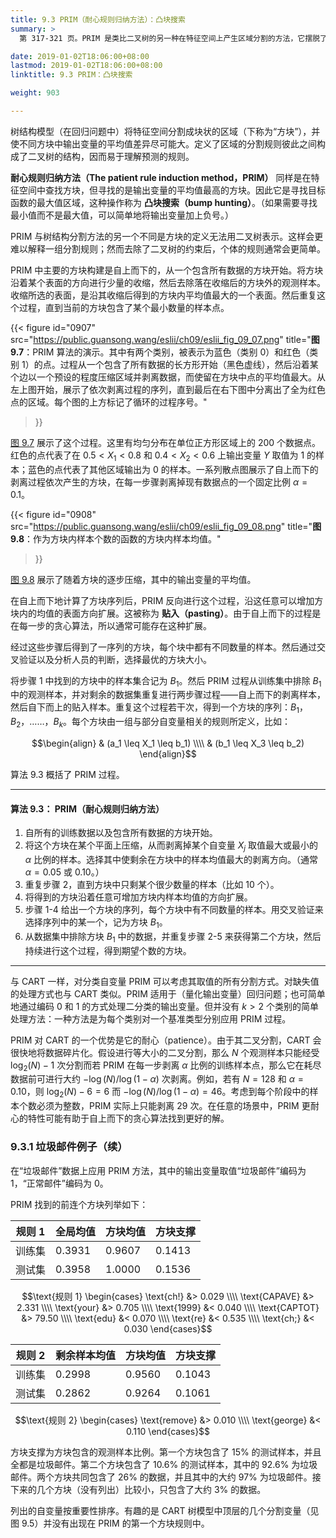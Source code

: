 ```yaml
---
title: 9.3 PRIM（耐心规则归纳方法）：凸块搜索
summary: >
  第 317-321 页。PRIM 是类比二叉树的另一种在特征空间上产生区域分割的方法，它摆脱了二叉树结构的约束，并且在分割中更有“耐心”，因此可能会得到更好的分割。

date: 2019-01-02T18:06:00+08:00
lastmod: 2019-01-02T18:06:00+08:00
linktitle: 9.3 PRIM：凸块搜索

weight: 903

---
```


树结构模型（在回归问题中）将特征空间分割成块状的区域（下称为“方块”），并使不同方块中输出变量的平均值差异尽可能大。定义了区域的分割规则彼此之间构成了二叉树的结构，因而易于理解预测的规则。

**耐心规则归纳方法（The patient rule induction method，PRIM）** 同样是在特征空间中查找方块，但寻找的是输出变量的平均值最高的方块。因此它是寻找目标函数的最大值区域，这种操作称为 **凸块搜索（bump hunting）**。（如果需要寻找最小值而不是最大值，可以简单地将输出变量加上负号。）

PRIM 与树结构分割方法的另一个不同是方块的定义无法用二叉树表示。这样会更难以解释一组分割规则；然而去除了二叉树的约束后，个体的规则通常会更简单。

PRIM 中主要的方块构建是自上而下的，从一个包含所有数据的方块开始。将方块沿着某个表面的方向进行少量的收缩，然后去除落在收缩后的方块外的观测样本。收缩所选的表面，是沿其收缩后得到的方块内平均值最大的一个表面。然后重复这个过程，直到当前的方块包含了某个最小数量的样本点。

{{< figure
  id="0907"
  src="https://public.guansong.wang/eslii/ch09/eslii_fig_09_07.png"
  title="**图 9.7**：PRIM 算法的演示。其中有两个类别，被表示为蓝色（类别 0）和红色（类别 1）的点。过程从一个包含了所有数据的长方形开始（黑色虚线），然后沿着某个边以一个预设的程度压缩区域并剥离数据，而使留在方块中点的平均值最大。从左上图开始，展示了依次剥离过程的序列，直到最后在右下图中分离出了全为红色点的区域。每个图的上方标记了循环的过程序号。"
>}}

[图 9.7](#figure-f0907) 展示了这个过程。这里有均匀分布在单位正方形区域上的 200 个数据点。红色的点代表了在 $0.5<X_1<0.8$ 和 $0.4<X_2<0.6$ 上输出变量 $Y$ 取值为 1 的样本；蓝色的点代表了其他区域输出为 0 的样本。一系列散点图展示了自上而下的剥离过程依次产生的方块，在每一步骤剥离掉现有数据点的一个固定比例 $\alpha = 0.1$。

{{< figure
  id="0908"
  src="https://public.guansong.wang/eslii/ch09/eslii_fig_09_08.png"
  title="**图 9.8**：作为方块内样本个数的函数的方块内样本均值。"
>}}

[图 9.8](#figure-f0908) 展示了随着方块的逐步压缩，其中的输出变量的平均值。

在自上而下地计算了方块序列后，PRIM 反向进行这个过程，沿这任意可以增加方块内的均值的表面方向扩展。这被称为 **贴入（pasting）**。由于自上而下的过程是在每一步的贪心算法，所以通常可能存在这种扩展。

经过这些步骤后得到了一序列的方块，每个块中都有不同数量的样本。然后通过交叉验证以及分析人员的判断，选择最优的方块大小。

将步骤 1 中找到的方块中的样本集合记为 $B_1$。然后 PRIM 过程从训练集中排除 $B_1$ 中的观测样本，并对剩余的数据集重复进行两步骤过程——自上而下的剥离样本，然后自下而上的贴入样本。重复这个过程若干次，得到一个方块的序列：$B_1$， $B_2$，……，$B_k$。每个方块由一组与部分自变量相关的规则所定义，比如：

$$\begin{align}
& (a_1 \leq X_1 \leq b_1) \\\\ & (b_1 \leq X_3 \leq b_2)
\end{align}$$

算法 9.3 概括了 PRIM 过程。

----------

#### 算法 9.3： PRIM（耐心规则归纳方法）

1. 自所有的训练数据以及包含所有数据的方块开始。
2. 将这个方块在某个平面上压缩，从而剥离掉某个自变量 $X_j$ 取值最大或最小的 $\alpha$ 比例的样本。选择其中使剩余在方块中的样本均值最大的剥离方向。（通常 $\alpha = 0.05$ 或 $0.10$。）
3. 重复步骤 2，直到方块中只剩某个很少数量的样本（比如 10 个）。
4. 将得到的方块沿着任意可增加方块内样本均值的方向扩展。
5. 步骤 1-4 给出一个方块的序列，每个方块中有不同数量的样本。用交叉验证来选择序列中的某一个，记为方块 $B_1$。
6. 从数据集中排除方块 $B_1$ 中的数据，并重复步骤 2-5 来获得第二个方块，然后持续进行这个过程，得到期望个数的方块。

----------

与 CART 一样，对分类自变量 PRIM 可以考虑其取值的所有分割方式。对缺失值的处理方式也与 CART 类似。PRIM 适用于（量化输出变量）回归问题；也可简单地通过编码 0 和 1 的方式处理二分类的输出变量。但并没有 $k>2$ 个类别的简单处理方法：一种方法是为每个类别对一个基准类型分别应用 PRIM 过程。

PRIM 对 CART 的一个优势是它的耐心（patience）。由于其二叉分割，CART 会很快地将数据碎片化。假设进行等大小的二叉分割，那么 $N$ 个观测样本只能经受 $\log_2(N)-1$ 次分割而若 PRIM 在每一步剥离 $\alpha$ 比例的训练样本点，那么它在耗尽数据前可进行大约 $-\log(N) / \log(1-\alpha)$ 次剥离。例如，若有 $N=128$ 和 $\alpha=0.10$，则 $\log_2(N)-6=6$ 而 $-\log(N) / \log(1-\alpha) = 46$。考虑到每个阶段中的样本个数必须为整数，PRIM 实际上只能剥离 29 次。在任意的场景中，PRIM 更耐心的特性可能有助于自上而下的贪心算法找到更好的解。

### 9.3.1 垃圾邮件例子（续）

在“垃圾邮件”数据上应用 PRIM 方法，其中的输出变量取值“垃圾邮件”编码为 1，“正常邮件”编码为 0。

PRIM 找到的前连个方块列举如下：

| 规则 1 | 全局均值 | 方块均值 | 方块支撑 |
|--------|--------|--------|----------|
| 训练集  | 0.3931 | 0.9607 | 0.1413 |
| 测试集  | 0.3958 | 1.0000 | 0.1536 |

$$\text{规则 1} \begin{cases}
\text{ch!} &> 0.029
\\\\ \text{CAPAVE} &> 2.331
\\\\ \text{your} &> 0.705
\\\\ \text{1999} &< 0.040
\\\\ \text{CAPTOT} &> 79.50
\\\\ \text{edu} &< 0.070
\\\\ \text{re} &< 0.535
\\\\ \text{ch;} &< 0.030
\end{cases}$$

| 规则 2 | 剩余样本均值 | 方块均值 | 方块支撑 |
|--------|------------|--------|---------|
| 训练集  | 0.2998 | 0.9560 | 0.1043 |
| 测试集  | 0.2862 | 0.9264 | 0.1061 |

$$\text{规则 2} \begin{cases}
\text{remove} &> 0.010
\\\\ \text{george} &< 0.110
\end{cases}$$

方块支撑为方块包含的观测样本比例。第一个方块包含了 15% 的测试样本，并且全都是垃圾邮件。第二个方块包含了 10.6% 的测试样本，其中的 92.6% 为垃圾邮件。两个方块共同包含了 26% 的数据，并且其中的大约 97% 为垃圾邮件。接下来的几个方块（没有列出）比较小，只包含了大约 3% 的数据。

列出的自变量按重要性排序。有趣的是 CART 树模型中顶层的几个分割变量（见图 9.5）并没有出现在 PRIM 的第一个方块规则中。